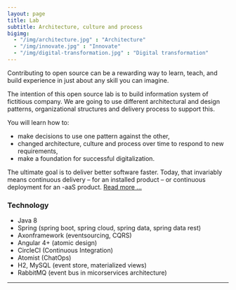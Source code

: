 ```yaml
---
layout: page
title: Lab
subtitle: Architecture, culture and process
bigimg:
  - "/img/architecture.jpg" : "Architecture"
  - "/img/innovate.jpg" : "Innovate"
  - "/img/digital-transformation.jpg" : "Digital transformation"
---
```


Contributing to open source can be a rewarding way to learn, teach, and build experience in just about any skill you can imagine.

The intention of this open source lab is to build information system of fictitious company. We are going to use different architectural and design patterns, organizational structures and delivery process to support this.

You will learn how to:
- make decisions to use one pattern against the other,
- changed architecture, culture and process over time to respond to new requirements,
- make a foundation for successful digitalization.

The ultimate goal is to deliver better software faster. Today, that invariably means continuous delivery – for an installed product – or continuous deployment for an -aaS product. [Read more ...](https://www.gitbook.com/read/book/ivans-innovation-lab/my-company)


### Technology

- Java 8
- Spring (spring boot, spring cloud, spring data, spring data rest)
- Axonframework (eventsourcing, CQRS)
- Angular 4+ (atomic design)
- CircleCI (Continuous Integration)
- Atomist (ChatOps)
- H2, MySQL (event store, materialized views)
- RabbitMQ (event bus in micorservices architecture)

-----------------------------------------------------

<div id="CommunityInviter"></div>
<script>
  window.CommunityInviterAsyncInit = function () {
    CommunityInviter.init({
      app_url:'idugalic',
      team_id:'idugalic'
   })
  };

  (function(d, s, id){
    var js, fjs = d.getElementsByTagName(s)[0];
    if (d.getElementById(id)) {return;}
    js = d.createElement(s); js.id = id;
    js.src = "https://communityinviter.com/js/communityinviter.js";
    fjs.parentNode.insertBefore(js, fjs);
  }(document, 'script', 'Community_Inviter'));
</script>

